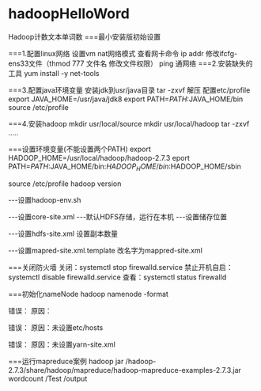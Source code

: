 # hadoopHelloWord
Hadoop计数文本单词数
===最小安装版初始设置

===1.配置linux网络
设置vm nat网络模式
查看网卡命令 ip addr
修改ifcfg-ens33文件（thmod 777 文件名 修改文件权限）
ping 通网络
===2.安装缺失的工具
yum install -y net-tools

===3.配置java环境变量
安装jdk到usr/java目录
tar -zxvf 解压
配置etc/profile
export JAVA_HOME=/usr/java/jdk8
export PATH=$PATH$:JAVA_HOME/bin
source /etc/profile

===4.安装hadoop
mkdir usr/local/source
mkdir usr/local/hadoop
tar -zxvf .....

===设置环境变量(不能设置两个PATH)
export HADOOP_HOME=/usr/local/hadoop/hadoop-2.7.3
eport PATH=$PATH:$JAVA_HOME/bin:$HADOOP_HOME/bin:$HADOOP_HOME/sbin

source /etc/profile
hadoop version

---设置hadoop-env.sh

---设置core-site.xml 
---默认HDFS存储，运行在本机
---设置储存位置

---设置hdfs-site.xml 设置副本数量

---设置mapred-site.xml.template 改名字为mappred-site.xml


===关闭防火墙
关闭：systemctl stop firewalld.service
	禁止开机自启：systemctl disable firewalld.service
查看：systemctl status firewalld

===初始化nameNode
 	hadoop namenode -format
  
错误：
原因：

错误：
原因：未设置etc/hosts

错误：
原因：未设置yarn-site.xml


===运行mapreduce案例
hadoop jar   /hadoop-2.7.3/share/hadoop/mapreduce/hadoop-mapreduce-examples-2.7.3.jar wordcount /Test /output





